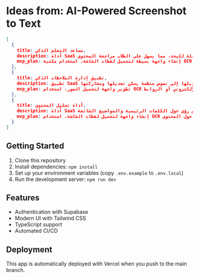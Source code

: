 # Ideas from: AI-Powered Screenshot to Text

```json
[
  {
    title: مساعد التعلم الذكي,
    description: أداة SaaS لتحويل لقطات الشاشة من المحاضرات أو الدروس إلى نصوص قابلة للبحث، مما يسهل على الطلاب مراجعة المحتوى.,
    mvp_plan: إنشاء واجهة بسيطة لتحميل لقطات الشاشة، استخدام مكتبة OCR لتحويل النصوص، وتوفير ميزة البحث داخل النصوص المستخرجة.
  },
  {
    title: تطبيق إدارة الملاحظات الذكي,
    description: تطبيق SaaS يتيح للمستخدمين تحميل لقطات شاشة من الملاحظات أو المستندات، وتحويلها إلى نصوص منظمة يمكن تعديلها ومشاركتها.,
    mvp_plan: تطوير واجهة لتحميل الصور، استخدام OCR لتحويل النصوص، وتوفير خيارات للتعديل والمشاركة عبر البريد الإلكتروني أو الروابط.
  },
  {
    title: أداة تحليل المحتوى,
    description: أداة SaaS لتحليل المحتوى النصي المستخرج من لقطات الشاشة، وتقديم رؤى حول الكلمات الرئيسية والمواضيع الشائعة.,
    mvp_plan: إنشاء واجهة لتحميل لقطات الشاشة، استخدام OCR لاستخراج النصوص، وتطبيق خوارزميات تحليل النصوص لتوليد تقارير بسيطة حول المحتوى.
  }
]
```

## Getting Started

1. Clone this repository
2. Install dependencies: `npm install`
3. Set up your environment variables (copy `.env.example` to `.env.local`)
4. Run the development server: `npm run dev`

## Features

- Authentication with Supabase
- Modern UI with Tailwind CSS
- TypeScript support
- Automated CI/CD

## Deployment

This app is automatically deployed with Vercel when you push to the main branch.